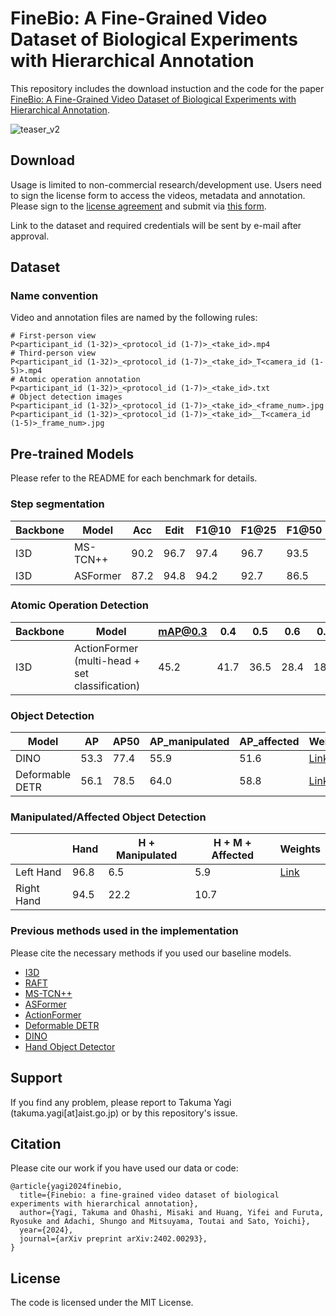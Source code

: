 # FineBio: A Fine-Grained Video Dataset of Biological Experiments with Hierarchical Annotation

This repository includes the download instuction and the code for the paper [FineBio: A Fine-Grained Video Dataset of Biological Experiments with Hierarchical Annotation](https://arxiv.org/abs/2402.00293). 

![teaser_v2](https://github.com/aistairc/FineBio/assets/6857543/642def1e-34b5-46df-bb33-22d7ae2c7c56)

## Download
Usage is limited to non-commercial research/development use.
Users need to sign the license form to access the videos, metadata and annotation. 
Please sign to the [license agreement](https://finebio.s3.abci.ai/FineBio_License_Agreement.pdf) and submit via [this form](https://forms.gle/Ts64vrG6n2i1fEWCA).

Link to the dataset and required credentials will be sent by e-mail after approval.

## Dataset

### Name convention
Video and annotation files are named by the following rules:
```
# First-person view
P<participant_id (1-32)>_<protocol_id (1-7)>_<take_id>.mp4
# Third-person view
P<participant_id (1-32)>_<protocol_id (1-7)>_<take_id>_T<camera_id (1-5)>.mp4
# Atomic operation annotation
P<participant_id (1-32)>_<protocol_id (1-7)>_<take_id>.txt
# Object detection images
P<participant_id (1-32)>_<protocol_id (1-7)>_<take_id>_<frame_num>.jpg
P<participant_id (1-32)>_<protocol_id (1-7)>_<take_id>__T<camera_id (1-5)>_frame_num>.jpg
```

## Pre-trained Models

Please refer to the README for each benchmark for details.

### Step segmentation
| Backbone  | Model |  Acc  | Edit | F1@10 | F1@25 | F1@50 | F1@75 | Weights | 
| ------------- | ------------- | ------------- | ------------- |------------- |------------- |------------- |------------- |------------- |
| I3D | MS-TCN++ |90.2|96.7|97.4|96.7|93.5|73.4| [Link](https://finebio.s3.abci.ai/ckpts/mstcn.model) |
| I3D | ASFormer |87.2|94.8|94.2|92.7|86.5|67.0| [Link](https://finebio.s3.abci.ai/ckpts/asformer.model) |

### Atomic Operation Detection
| Backbone  | Model | mAP@0.3 |0.4|0.5|0.6|0.7|Avg.| Weights | 
| ------------- | ------------- | ------------- | ------------- | ------------- | ------------- | ------------- | ------------- | ------------- |
| I3D | ActionFormer　(multi-head + set classification) |45.2|41.7|36.5|28.4|18.7|34.1| [Link](https://finebio.s3.abci.ai/ckpts/actionformer.pth.tar) |

### Object Detection
| Model | AP | AP50 | AP\_manipulated | AP\_affected | Weights |
| ------------- | ------------- | ------------- | ------------- | ------------- | ------------- |
| DINO | 53.3 | 77.4 | 55.9 | 51.6 | [Link](https://finebio.s3.abci.ai/ckpts/dino.pth) |
| Deformable DETR | 56.1 | 78.5 | 64.0 | 58.8 | [Link](https://finebio.s3.abci.ai/ckpts/deformable-detr.pth) |

### Manipulated/Affected Object Detection
|    | Hand | H + Manipulated | H + M + Affected | Weights |
| ------------- | ------------- | ------------- | -------------| -------------|
| Left Hand | 96.8 | 6.5 | 5.9 | [Link](https://finebio.s3.abci.ai/ckpts/handobj_checkpoint_e5.pth) |
| Right Hand | 94.5 | 22.2 | 10.7 | |

### Previous methods used in the implementation

Please cite the necessary methods if you used our baseline models.

* [I3D](https://arxiv.org/abs/1705.07750.pdf)
* [RAFT](https://arxiv.org/pdf/2003.12039.pdf)
* [MS-TCN++](https://arxiv.org/pdf/2006.09220.pdf)
* [ASFormer](https://arxiv.org/pdf/2110.08568.pdf)
* [ActionFormer](https://arxiv.org/pdf/2202.07925.pdf)
* [Deformable DETR](https://arxiv.org/pdf/2010.04159.pdf)
* [DINO](https://arxiv.org/pdf/2203.03605.pdf)
* [Hand Object Detector](https://arxiv.org/pdf/2006.06669.pdf)

## Support
If you find any problem, please report to Takuma Yagi (takuma.yagi[at]aist.go.jp) or by this repository's issue.

## Citation
Please cite our work if you have used our data or code:
```
@article{yagi2024finebio,
  title={Finebio: a fine-grained video dataset of biological experiments with hierarchical annotation},
  author={Yagi, Takuma and Ohashi, Misaki and Huang, Yifei and Furuta, Ryosuke and Adachi, Shungo and Mitsuyama, Toutai and Sato, Yoichi},
  year={2024},
  journal={arXiv preprint arXiv:2402.00293},
}
```

## License
The code is licensed under the MIT License.
